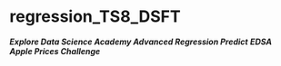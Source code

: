 # regression_TS8_DSFT
***Explore Data Science Academy Advanced Regression Predict***
***EDSA Apple Prices Challenge***